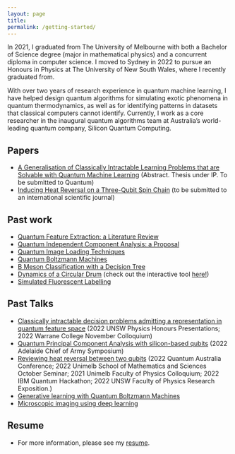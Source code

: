 ```yaml
---
layout: page
title: 
permalink: /getting-started/
---
```

In 2021, I graduated from The University of Melbourne with both a Bachelor of Science degree (major in mathematical physics) and a concurrent diploma in computer science. I moved to Sydney in 2022 to pursue an Honours in Physics at The University of New South Wales, where I recently graduated from. 

With over two years of research experience in quantum machine learning, I have helped design quantum algorithms for simulating exotic phenomena in quantum thermodynamics, as well as for identifying patterns in datasets that classical computers cannot identify. Currently, I work as a core researcher in the inaugural quantum algorithms team at Australia’s world-leading quantum company, Silicon Quantum Computing.
## Papers 
- <a href="/docs/upcoming/abstract_results.pdf" download>A Generalisation of Classically Intractable Learning Problems
    that are Solvable with Quantum Machine Learning</a> (Abstract. Thesis under IP. To be submitted to Quantum)
- <a href="https://arxiv.org/abs/2205.09300" download>Inducing Heat Reversal on a Three-Qubit Spin Chain</a> (to be submitted to an international scientific journal)

## Past work
- <a href="/docs/pastwork/LR.pdf" download>Quantum Feature Extraction: a Literature Review</a>
- <a href="/docs/pastwork/qica.pdf" download>Quantum Independent Component Analysis: a Proposal</a>
- <a href="https://github.com/Irnamosa/QuantumImage/tree/main/image_loading" download>Quantum Image Loading Techniques</a>
- <a href="https://vrs.amsi.org.au/wp-content/uploads/sites/78/2021/01/naghdi_saleh_vrs-report.pdf" download>Quantum Boltzmann Machines</a>
- <a href="/docs/pastwork/bmeson.pdf" download>B Meson Classification with a Decision Tree</a> 
- <a href="/docs/pastwork/drum.pdf" download>Dynamics of a Circular Drum</a> (check out the interactive tool <a href="https://github.com/Irnamosa/DrumSim" download>here!</a>)
- <a href="/docs/pastwork/sfl.pdf" download>Simulated Fluorescent Labelling</a>

## Past Talks

- <a href="/docs/pasttalks/speedup.pptx" download>Classically intractable decision problems admitting a representation in quantum feature space</a> (2022 UNSW Physics Honours Presentations; 2022 Warrane College November Colloquium)
- <a href="/docs/pasttalks/QTC.pptx" download>Quantum Principal Component Analysis with silicon-based qubits</a> (2022 Adelaide Chief of Army Symposium)
- <a href="/docs/pasttalks/reversal.pptx" download>Reviewing heat reversal between two qubits</a> (2022 Quantum Australia Conference; 2022 Unimelb
  School of Mathematics and Sciences October Seminar; 2021 Unimelb
  Faculty of Physics Colloquium; 2022 IBM Quantum Hackathon; 2022
  UNSW Faculty of Physics Research Exposition.)
- <a href="/docs/pasttalks/qbm.pptx" download>Generative learning with Quantum Boltzmann Machines</a>
- <a href="/docs/pasttalks/sfl.pptx" download>Microscopic imaging using deep learning</a>

## Resume
- For more information, please see my <a href="/docs/upcoming/CV.pdf" download>resume</a>.